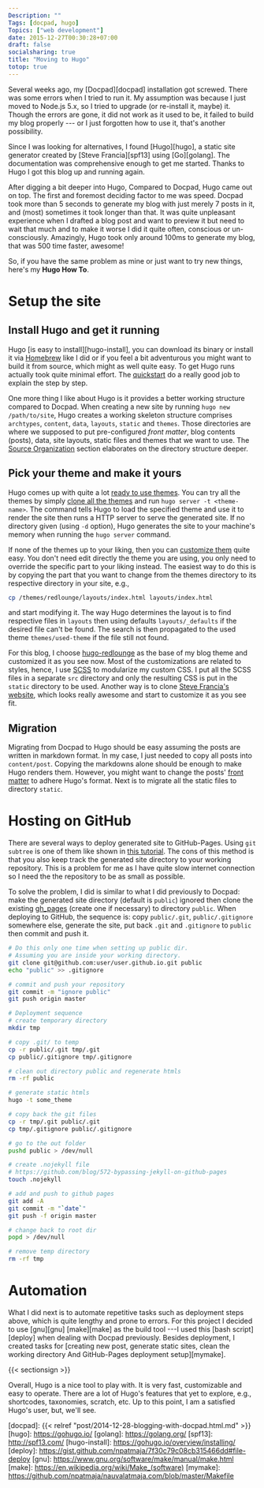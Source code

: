 ```yaml
---
Description: ""
Tags: [docpad, hugo]
Topics: ["web development"]
date: 2015-12-27T00:30:28+07:00
draft: false
socialsharing: true
title: "Moving to Hugo"
totop: true
---
```


Several weeks ago, my [Docpad][docpad] installation got screwed.
There was some errors when I tried to run it. My assumption
was because I just moved to Node.js 5.x, so I tried to upgrade
(or re-install it, maybe) it. Though the errors are gone, it
did not work as it used to be, it failed to build my blog
properly --- or I just forgotten how to use it, that's another
possibility.

Since I was looking for alternatives, I found [Hugo][hugo], a
static site generator created by [Steve Francia][spf13] using
[Go][golang]. The documentation was comprehensive enough to
get me started. Thanks to Hugo I got this blog up and running
again.

After digging a bit deeper into Hugo, Compared to Docpad,
Hugo came out on top. The first and foremost deciding factor
to me was speed. Docpad took more than 5 seconds to generate
my blog with just merely 7 posts in it, and (most) sometimes
it took longer than that.
It was quite unpleasant experience when I drafted
a blog post and want to preview it but need to wait that much
and to make it worse I did it quite often, conscious or
un-consciously. Amazingly, Hugo took only around 100ms to generate
my blog, that was 500 time faster, awesome!

So, if you have the same problem as mine or just want to try new
things, here's my __Hugo How To__.

# Setup the site
## Install Hugo and get it running
Hugo [is easy to install][hugo-install], you can download its
binary or install it via [Homebrew](http://brew.sh/) like I did
or if you feel a bit adventurous you might want to build it from
source, which might as well quite easy. To get Hugo runs actually
took quite minimal effort. The [quickstart](https://gohugo.io/overview/quickstart/) do a really
good job to explain the step by step.

One more thing I like about Hugo is it provides a better working
structure compared to Docpad. When creating a new site by running
`hugo new /path/to/site`, Hugo creates a working skeleton
structure comprises `archtypes`, `content`, `data`, `layouts`,
`static` and `themes`. Those directories are where we supposed
to put pre-configured _front matter_, blog contents (posts),
data, site layouts, static files and themes that we want to use.
The [Source Organization](https://gohugo.io/overview/source-directory/)
section elaborates on the directory structure deeper.

## Pick your theme and make it yours
Hugo comes up with quite a lot [ready to use themes](http://themes.gohugo.io/).
You can try all the themes by simply [clone all the themes](https://github.com/spf13/hugoThemes)
and run `hugo server -t <theme-name>`. The command tells Hugo
to load the specified theme and use it to render the site then
runs a HTTP server to serve the generated site. If no directory
given (using `-d` option), Hugo generates the site to your
machine's memory when running the `hugo server` command.

If none of the themes up to your liking, then you can
[customize them](https://gohugo.io/themes/customizing/)
quite easy. You don't need edit directly the theme you are using,
you only need to override the specific part to your liking
instead. The easiest way to do this is by copying the part that
you want to change from the themes directory to its respective
directory in your site, e.g.,

```sh
cp /themes/redlounge/layouts/index.html layouts/index.html
```

and start modifying it. The way Hugo determines the layout
is to find respective files in `layouts` then using defaults
`layouts/_defaults` if the desired file can't be found.
The search is then propagated to the used theme `themes/used-theme` if the file still not found.

For this blog, I choose [hugo-redlounge](https://github.com/tmaiaroto/hugo-redlounge)
as the base of my blog theme and customized it as you see now. Most of the customizations are related to styles, hence,
I use [SCSS](http://sass-lang.com/) to modularize my custom CSS.
I put all the SCSS files in a separate `src` directory and only
the resulting CSS is put in the `static` directory to be used.
Another way is to clone [Steve Francia's website](https://github.com/spf13/spf13.com), which looks
really awesome and start to customize it as you see fit.

## Migration
Migrating from Docpad to Hugo should be easy assuming the posts
are written in markdown format. In my case, I just needed to copy all posts into `content/post`. Copying the markdowns alone should be
enough to make Hugo renders them. However, you might want to
change the posts' [front matter](https://gohugo.io/content/front-matter)
to adhere Hugo's format. Next is to migrate all the static files
to directory `static`.

# Hosting on GitHub
There are several ways to deploy generated site to GitHub-Pages.
Using `git subtree` is one of them like shown in
[this tutorial](https://gohugo.io/tutorials/github-pages-blog/).
The cons of this method is that you also keep track the generated
site directory to your working repository. This is a problem for
me as I have quite slow internet connection so I need the
the repository to be as small as possible.

To solve the problem, I did is similar to what I did
previously to Docpad: make the generated site directory (default
is `public`) ignored then clone the existing [gh_pages](https://pages.github.com/)
(create one if necessary) to directory `public`. When deploying to GitHub, the sequence is: copy `public/.git`, `public/.gitignore`
somewhere else, generate the site, put back `.git` and
`.gitignore` to `public` then commit and push it.

```bash
# Do this only one time when setting up public dir.
# Assuming you are inside your working directory.
git clone git@github.com:user/user.github.io.git public
echo "public" >> .gitignore

# commit and push your repository
git commit -m "ignore public"
git push origin master

# Deployment sequence
# create temporary directory
mkdir tmp

# copy .git/ to temp
cp -r public/.git tmp/.git
cp public/.gitignore tmp/.gitignore

# clean out directory public and regenerate htmls
rm -rf public

# generate static htmls
hugo -t some_theme

# copy back the git files
cp -r tmp/.git public/.git
cp tmp/.gitignore public/.gitignore

# go to the out folder
pushd public > /dev/null

# create .nojekyll file
# https://github.com/blog/572-bypassing-jekyll-on-github-pages
touch .nojekyll

# add and push to github pages
git add -A
git commit -m "`date`"
git push -f origin master

# change back to root dir
popd > /dev/null

# remove temp directory
rm -rf tmp
```

# Automation
What I did next is to automate repetitive tasks such as deployment steps above, which is quite lengthy and prone to errors.
For this project
I decided to use [gnu][gnu] [make][make] as the build tool
---I used this
[bash script][deploy] when dealing with Docpad previously.
Besides deployment, I created tasks for [creating new post, generate static sites, clean the working directory And GitHub-Pages deployment setup][mymake].

{{< sectionsign >}}

Overall, Hugo is a nice tool to play with. It is very fast, customizable and easy to operate. There are a lot of Hugo's
features that yet to explore, e.g., shortcodes, taxonomies,
scratch, etc. Up to this point, I am a satisfied Hugo's user, but,
we'll see.

[docpad]: {{< relref "post/2014-12-28-blogging-with-docpad.html.md" >}}
[hugo]: https://gohugo.io/
[golang]: https://golang.org/
[spf13]: http://spf13.com/
[hugo-install]: https://gohugo.io/overview/installing/
[deploy]: https://gist.github.com/npatmaja/7f30c79c08cb315466dd#file-deploy
[gnu]: https://www.gnu.org/software/make/manual/make.html
[make]: https://en.wikipedia.org/wiki/Make_(software)
[mymake]: https://github.com/npatmaja/nauvalatmaja.com/blob/master/Makefile
